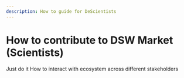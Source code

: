 ```yaml
---
description: How to guide for DeScientists
---
```


# How to contribute to DSW Market (Scientists)

Just do it
How to interact with ecosystem across different stakeholders
